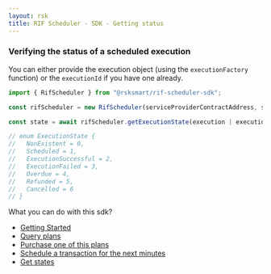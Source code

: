 ```yaml
---
layout: rsk
title: RIF Scheduler - SDK - Getting status
---
```


### Verifying the status of a scheduled execution

You can either provide the execution object (using the `executionFactory` function) or the `executionId` if you have one already.

```javascript
import { RifScheduler } from "@rsksmart/rif-scheduler-sdk";

const rifScheduler = new RifScheduler(serviceProviderContractAddress, signer);

const state = await rifScheduler.getExecutionState(execution | executionId)

// enum ExecutionState {
//   NonExistent = 0,
//   Scheduled = 1,
//   ExecutionSuccessful = 2,
//   ExecutionFailed = 3,
//   Overdue = 4,
//   Refunded = 5,
//   Cancelled = 6
// }
```

What you can do with this sdk?

- [Getting Started](../)
- [Query plans](../query-plans)
- [Purchase one of this plans](../purchasing-plan)
- [Schedule a transaction for the next minutes](../scheduling)
- [Get states](../states)